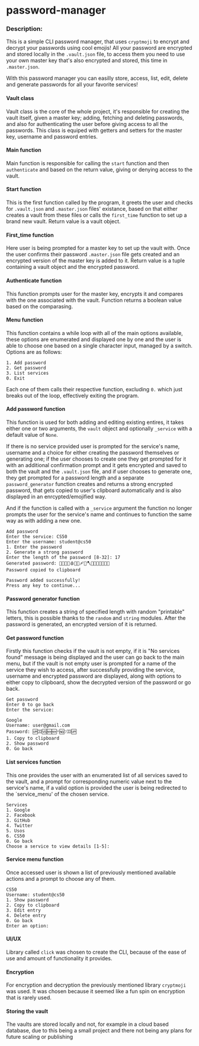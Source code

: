 # password-manager
### Description:
This is a simple CLI password manager, that uses `cryptmoji` to encrypt and decrypt your passwords using cool emojis! All your password are encrypted and stored locally in the `.vault.json` file, to access them you need to use your own master key that's also encrypted and stored, this time in `.master.json`.

With this password manager you can easilly store, access, list, edit, delete and generate passwords for all your favorite services!

#### Vault class
Vault class is the core of the whole project, it's responsible for creating the vault itself, given a master key; adding, fetching and deleting passwords, and also for authenticating the user before giving access to all the passwords.
This class is equiped with getters and setters for the master key, username and password entries.

#### Main function
Main function is responsible for calling the `start` function and then `authenticate` and based on the return value, giving or denying access to the vault.

#### Start function
This is the first function called by the program, it greets the user and checks for `.vault.json` and `.master.json` files' existance, based on that either creates a vault from these files or calls the `first_time` function to set up a brand new vault.
Return value is a vault object.

#### First_time function
Here user is being prompted for a master key to set up the vault with. Once the user confirms their password `.master.json` file gets created and an encrypted version of the master key is added to it.
Return value is a tuple containing a vault object and the encrypted password.

#### Authenticate function
This function prompts user for the master key, encrypts it and compares with the one associated with the vault. Function returns a boolean value based on the comparasing.

#### Menu function
This function contains a while loop with all of the main options available, these options are enumerated and displayed one by one and the user is able to choose one based on a single character input, managed by a switch. Options are as follows:
```
1. Add password
2. Get password
3. List services
0. Exit
```
Each one of them calls their respective function, excluding `0.` which just breaks out of the loop, effectively exiting the program.

#### Add password function
This function is used for both adding and editing existing entires, it  takes either one or two arguments, the `vault` object and optionally `_service` with a default value of `None`.

If there is no service provided user is prompted for the service's name, username and a choice for either creating the password themselves or generating one; if the user chooses to create one they get prompted for it with an additional confirmation prompt and it gets encrypted and saved to both the vault and the `.vault.json` file, and if user chooses to generate one, they get prompted for a password length and a separate `password_generator` function creates and returns a strong encrypted password, that gets copied to user's clipboard automatically and is also displayed in an enrcypted/emojified way.

And if the function is called with a `_service` argument the function no longer prompts the user for the service's name and continues to function the same way as with adding a new one.
```
Add password
Enter the service: CS50
Enter the username: student@cs50
1. Enter the password
2. Generate a strong password
Enter the length of the password [8-32]: 17
Generated password: 🧟❔🆓🈲🩸🆙🈺🩹🧾🪓✅🧢🧹🧞🈁🈵➖
Password copied to clipboard

Password added successfully!
Press any key to continue...
```

#### Password generator function
This function creates a string of specified length with random "printable" letters, this is possible thanks to the `random` and `string` modules. After the password is generated, an encrypted version of it is returned.

#### Get password function
Firstly this function checks if the vault is not empty, if it is "No services found" message is being displayed and the user can go back to the main menu, but if the vault is not empty user is prompted for a name of the service they wish to access, after successfully providing the service, username and encrypted password are displayed, along with options to either copy to clipboard, show the decrypted version of the password or go back.
```
Get password
Enter 0 to go back
Enter the service:
```
```
Google
Username: user@gmail.com
Password: 🆙🈁🆚🆕🆕🃏🆖❔🈁🆙
1. Copy to clipboard
2. Show password
0. Go back
```

#### List services function
This one provides the user with an enumerated list of all services saved to the vault, and a prompt for corresponding numeric value next to the service's name, if a valid option is provided the user is being redirected to the `service_menu' of the chosen service.
```
Services
1. Google
2. Facebook
3. GitHub
4. Twitter
5. Usos
6. CS50
0. Go back
Choose a service to view details [1-5]:
```
#### Service menu function
Once accessed user is shown a list of previously mentioned available actions and a prompt to choose any of them.
```
CS50
Username: student@cs50
1. Show password
2. Copy to clipboard
3. Edit entry
4. Delete entry
0. Go back
Enter an option:
```

#### UI/UX
Library called `click` was chosen to create the CLI, because of the ease of use and amount of functionality it provides.

#### Encryption
For encryption and decryption the previously mentioned library `cryptmoji` was used. It was chosen because it seemed like a fun spin on encryption that is rarely used.

#### Storing the vault
The vaults are stored locally and not, for example in a cloud based database, due to this being a small project and there not being any plans for future scaling or publishing
